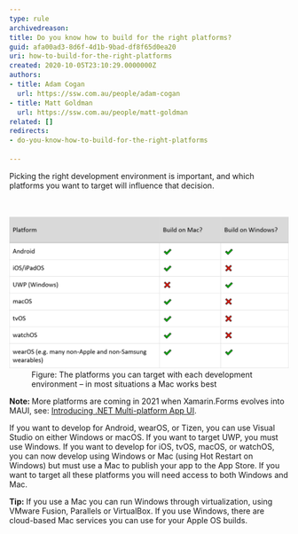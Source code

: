 ```yaml
---
type: rule
archivedreason: 
title: Do you know how to build for the right platforms?
guid: afa00ad3-8d6f-4d1b-9bad-df8f65d0ea20
uri: how-to-build-for-the-right-platforms
created: 2020-10-05T23:10:29.0000000Z
authors:
- title: Adam Cogan
  url: https://ssw.com.au/people/adam-cogan
- title: Matt Goldman
  url: https://ssw.com.au/people/matt-goldman
related: []
redirects:
- do-you-know-how-to-build-for-the-right-platforms

---
```



Picking the right development environment is important, and which platforms you want to target will influence that decision.<br>
<br><excerpt class='endintro'></excerpt><br>
<dl class="image"><dt><img src="dev-environments.png" alt="dev-environments.png" style="width:750px;" /></dt><dd>Figure: The platforms you can target with each development environment – in most situations a Mac works best</dd></dl><p><b>Note: </b>More platforms are coming in 2021 when Xamarin.Forms evolves into MAUI, see: <a href="https://devblogs.microsoft.com/dotnet/introducing-net-multi-platform-app-ui/">Introducing .NET Multi-platform App UI</a>.</p><p>If you want to develop for Android, wearOS, or Tizen, you can use Visual Studio on either Windows or macOS. If you want to target UWP, you must use Windows. If you want to develop for iOS, tvOS, macOS, or watchOS, you can now develop using Windows or Mac (using Hot Restart on Windows) but must use a Mac to publish your app to the App Store. If you want to target all these platforms you will need access to both Windows and Mac.​<br></p><p>
   <strong>Tip:</strong> If you use a Mac you can run Windows through virtualization, using VMware Fusion, Parallels or VirtualBox. If you use Windows, there are cloud-based Mac services you can use for your Apple OS builds. </p>


